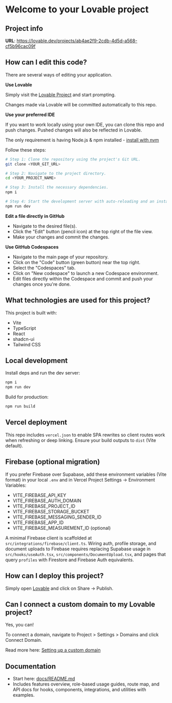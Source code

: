 # Welcome to your Lovable project

## Project info

**URL**: https://lovable.dev/projects/ab4ae2f9-2cdb-4d5d-a568-cf5b96cac09f

## How can I edit this code?

There are several ways of editing your application.

**Use Lovable**

Simply visit the [Lovable Project](https://lovable.dev/projects/ab4ae2f9-2cdb-4d5d-a568-cf5b96cac09f) and start prompting.

Changes made via Lovable will be committed automatically to this repo.

**Use your preferred IDE**

If you want to work locally using your own IDE, you can clone this repo and push changes. Pushed changes will also be reflected in Lovable.

The only requirement is having Node.js & npm installed - [install with nvm](https://github.com/nvm-sh/nvm#installing-and-updating)

Follow these steps:

```sh
# Step 1: Clone the repository using the project's Git URL.
git clone <YOUR_GIT_URL>

# Step 2: Navigate to the project directory.
cd <YOUR_PROJECT_NAME>

# Step 3: Install the necessary dependencies.
npm i

# Step 4: Start the development server with auto-reloading and an instant preview.
npm run dev
```

**Edit a file directly in GitHub**

- Navigate to the desired file(s).
- Click the "Edit" button (pencil icon) at the top right of the file view.
- Make your changes and commit the changes.

**Use GitHub Codespaces**

- Navigate to the main page of your repository.
- Click on the "Code" button (green button) near the top right.
- Select the "Codespaces" tab.
- Click on "New codespace" to launch a new Codespace environment.
- Edit files directly within the Codespace and commit and push your changes once you're done.

## What technologies are used for this project?

This project is built with:

- Vite
- TypeScript
- React
- shadcn-ui
- Tailwind CSS

## Local development

Install deps and run the dev server:

```bash
npm i
npm run dev
```

Build for production:

```bash
npm run build
```

## Vercel deployment

This repo includes `vercel.json` to enable SPA rewrites so client routes work when refreshing or deep linking. Ensure your build outputs to `dist` (Vite default).

## Firebase (optional migration)

If you prefer Firebase over Supabase, add these environment variables (Vite format) in your local `.env` and in Vercel Project Settings → Environment Variables:

- VITE_FIREBASE_API_KEY
- VITE_FIREBASE_AUTH_DOMAIN
- VITE_FIREBASE_PROJECT_ID
- VITE_FIREBASE_STORAGE_BUCKET
- VITE_FIREBASE_MESSAGING_SENDER_ID
- VITE_FIREBASE_APP_ID
- VITE_FIREBASE_MEASUREMENT_ID (optional)

A minimal Firebase client is scaffolded at `src/integrations/firebase/client.ts`. Wiring auth, profile storage, and document uploads to Firebase requires replacing Supabase usage in `src/hooks/useAuth.tsx`, `src/components/DocumentUpload.tsx`, and pages that query `profiles` with Firestore and Firebase Auth equivalents.

## How can I deploy this project?

Simply open [Lovable](https://lovable.dev/projects/ab4ae2f9-2cdb-4d5d-a568-cf5b96cac09f) and click on Share -> Publish.

## Can I connect a custom domain to my Lovable project?

Yes, you can!

To connect a domain, navigate to Project > Settings > Domains and click Connect Domain.

Read more here: [Setting up a custom domain](https://docs.lovable.dev/tips-tricks/custom-domain#step-by-step-guide)

## Documentation

- Start here: [docs/README.md](docs/README.md)
- Includes features overview, role-based usage guides, route map, and API docs for hooks, components, integrations, and utilities with examples.
